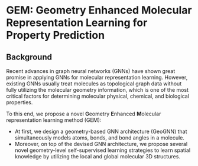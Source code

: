 # GEM: Geometry Enhanced Molecular Representation Learning for Property Prediction

## Background

Recent advances in graph neural networks (GNNs) have shown great promise in applying GNNs for molecular representation learning. However, existing GNNs usually treat molecules as topological graph data without fully utilizing the molecular geometry information, which is one of the most critical factors for determining molecular physical, chemical, and biological properties. 

To this end, we propose a novel **G**eometry **E**nhanced **M**olecular representation learning method (GEM):

- At first, we design a geometry-based GNN architecture (GeoGNN) that simultaneously models atoms, bonds, and bond angles in a molecule. 
- Moreover, on top of the devised GNN architecture, we propose several novel geometry-level self-supervised learning strategies to learn spatial knowledge by utilizing the local and global molecular 3D structures.



